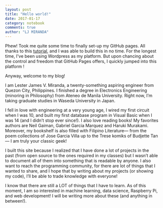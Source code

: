 ```yaml
---
layout: post
title: "Hello world!"
date: 2017-01-17
category: notebook
comments: true
author: "LJ MIRANDA"
---
```


Phew! Took me quite some time to finally set-up my GitHub pages. All thanks to this [tutorial](http://jmcglone.com/guides/github-pages/), and I was
able to build this in no time. For the longest time, I've been using Wordpress as my platform. But upon chancing about the control and freedom that
GitHub Pages offers, I quickly jumped into this platform<!--more-->
!

Anyway, welcome to my blog! 

I am Lester James V. Miranda, a twenty-something aspiring engineer from Quezon City, Philippines. I finished a degree in Electronics Engineering 
(minoring in Philosophy) from Ateneo de Manila University. Right now, I’m taking graduate studies in Waseda University in Japan.

I fell in love with engineering at a very young age, I wired my first circuit when I was 10, and built my first database program in Visual Basic 
when I was 14 (and I didn’t stop ever since!). I also love reading books! My favorites authors are Neil Gaiman, Gabriel Garcia Marquez and Haruki Murakami. Moreover, my bookshelf is 
also filled with Filipino Literature— from the poem collections of Jose Garcia Villa up to the Trese komiks of Budjette Tan— I am truly your classic geek!

I built this site because I realized that I have done a lot of projects in the past (from open source to the ones required in my classes) 
but I wasn’t able to document all of them into something that is readable by anyone. I also want to reach the programming community, 
for there are lot of things that I wanted to share, and I hope that by writing about my projects (or showing my code), I’ll be able 
to trade knowledge with everyone!

I know that there are still a LOT of things that I have to learn. As of this moment, I am so interested in machine learning, 
data science, Raspberry Pi, and web development! I will be writing more about these (and anything in between!).
